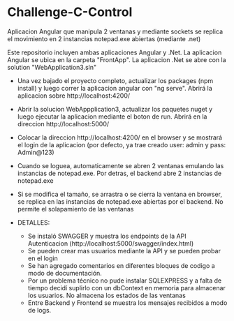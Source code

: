 # Challenge-C-Control
Aplicacion Angular que manipula 2 ventanas y mediante sockets se replica el movimiento en 2 instancias notepad.exe abiertas (mediante .net)

Este repositorio incluyen ambas aplicaciones Angular y .Net. La aplicacion Angular se ubica en la carpeta "FrontApp". La aplicacion .Net se abre con la solution "WebApplication3.sln"

- Una vez bajado el proyecto completo, actualizar los packages (npm install) y luego correr la aplicacion angular con "ng serve". Abrirá la aplicacion sobre http://localhost:4200/
- Abrir la solucion WebAppplication3, actualizar los paquetes nuget y luego ejecutar la aplicacion  mediante el boton de run. Abrirá en la direccion http://localhost:5000/

- Colocar la direccion http://localhost:4200/ en el browser y se mostrará el login de la aplicacion (por defecto, ya trae creado user: admin y pass: Admin@123)
- Cuando se loguea, automaticamente se abren 2 ventanas emulando las instancias de notepad.exe. Por detras, el backend abre 2 instancias de notepad.exe
- Si se modifica el tamaño, se arrastra o se cierra la ventana en browser, se replica en las instancias de notepad.exe abiertas por el backend. No permite el solapamiento de las ventanas

- DETALLES:
	- Se instaló SWAGGER y muestra los endpoints de la API Autenticacion (http://localhost:5000/swagger/index.html)
	- Se pueden crear mas usuarios mediante la API y se pueden probar en el login
	- Se han agregado comentarios en diferentes bloques de codigo a modo de documentación.
	- Por un problema técnico no pude instalar SQLEXPRESS y a falta de tiempo decidí suplirlo con un dbContext en memoria para almacenar los usuarios. No almacena los estados de las ventanas
	- Entre Backend y Frontend se muestra los mensajes recibidos a modo de logs.
